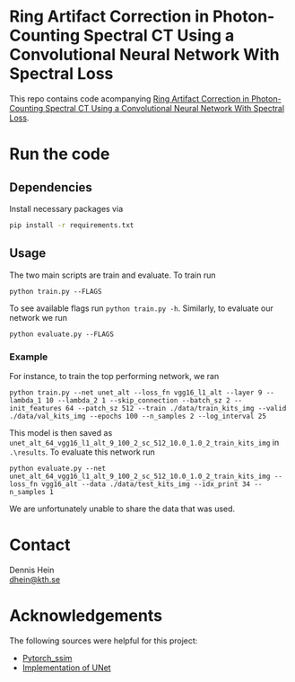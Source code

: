 # Ring Artifact Correction in Photon-Counting Spectral CT Using a Convolutional Neural Network With Spectral Loss

This repo contains code acompanying [Ring Artifact Correction in Photon-Counting Spectral CT Using a Convolutional Neural Network With Spectral Loss](https//addarxiv.com).

# Run the code
## Dependencies 
Install necessary packages via 
```sh
pip install -r requirements.txt
```

## Usage
The two main scripts are train and evaluate. To train run 
```
python train.py --FLAGS 
```
To see available flags run `python train.py -h`. Similarly, to evaluate our network we run 
```
python evaluate.py --FLAGS 
```

### Example
For instance, to train the top performing network, we ran  
```
python train.py --net unet_alt --loss_fn vgg16_l1_alt --layer 9 --lambda_1 10 --lambda_2 1 --skip_connection --batch_sz 2 --init_features 64 --patch_sz 512 --train ./data/train_kits_img --valid ./data/val_kits_img --epochs 100 --n_samples 2 --log_interval 25
```
This model is then saved as `unet_alt_64_vgg16_l1_alt_9_100_2_sc_512_10.0_1.0_2_train_kits_img` in `.\results`. To evaluate this network run 
```
python evaluate.py --net unet_alt_64_vgg16_l1_alt_9_100_2_sc_512_10.0_1.0_2_train_kits_img --loss_fn vgg16_alt --data ./data/test_kits_img --idx_print 34 --n_samples 1
```
We are unfortunately unable to share the data that was used. 

# Contact 
Dennis Hein <br />
dhein@kth.se

# Acknowledgements 
The following sources were helpful for this project:
* [Pytorch_ssim](https://github.com/Po-Hsun-Su/pytorch-ssim)
* [Implementation of UNet](https://nbviewer.org/github/amanchadha/coursera-gan-specialization/blob/main/C3%20-%20Apply%20Generative%20Adversarial%20Network%20(GAN)/Week%202/C3W2A_Assignment.ipynb)
